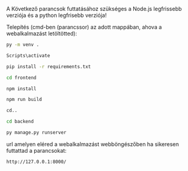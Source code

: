 
A Következő parancsok futtatásához szükséges a Node.js legfrissebb verziója és a python legfrisebb verziója!

Telepítés (cmd-ben (parancssor) az adott mappában, ahova a webalkalmazást letöltötted):  
```bash
py -m venv .  
```
```bash
Scripts\activate
```  
```bash
pip install -r requirements.txt
```  
```bash
cd frontend 
```   
```bash
npm install 
``` 
```bash
npm run build 
``` 
```bash
cd.. 
```
```bash
cd backend
```
```bash
py manage.py runserver  
```


url amelyen eléred a webalkalmazást webböngészőben ha sikeresen futtattad a parancsokat:  
```bash
http://127.0.0.1:8000/  
```

